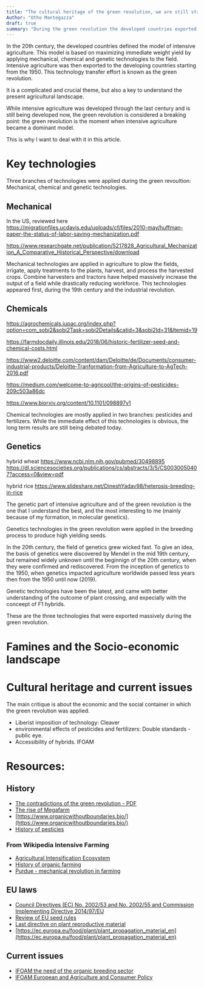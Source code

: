 ```yaml
---
title: "The cultural heritage of the green revolution, we are still struggling to cope with. (1 of ?)"
Author: "Otho Mantegazza"
draft: true
summary: "During the green revolution the developed countries exported the model of intensive agriculture in the rest of the world. Some argue that many were fed and saved from starving. Others argue that this model caused vast environmental and societal damages. For sure, the green revolution was a point of breaking changes in agriculture and society. Some that changes, we are still struggling to deal with today." 
---
```


In the 20th century, the developed countries defined the model of intensive agriculture. This model is based on maximizing immediate weight yield by applying mechanical, chemical and genetic technologies to the field. Intensive agriculture was then exported to the developing countries starting from the 1950. This technology transfer effort is known as the green revolution.

It is a complicated and crucial theme, but also a key to understand the present agricultural landscape. 

While intensive agriculture was developed through the last century and is still being developed now, the green revolution is considered a breaking point: the green revolution is the moment when intensive agriculture became a dominant model. 

This is why I want to deal with it in this article.

# Key technologies

Three branches of technologies were applied during the green revoultion: Mechanical, chemical and genetic technologies.

## Mechanical

In the US, reviewed here https://migrationfiles.ucdavis.edu/uploads/cf/files/2010-may/huffman-paper-the-status-of-labor-saving-mechanization.pdf

https://www.researchgate.net/publication/5217828_Agricultural_Mechanization_A_Comparative_Historical_Perspective/download

Mechanical technologies are applied in agriculture to plow the fields, irrigate, apply treatments to the plants, harvest, and process the harvested crops. Combine harvesters and tractors have helped massively increase the output of a field while drastically reducing workforce. This technologies appeared first, during the 19th century and the industrial revolution.

## Chemicals

https://agrochemicals.iupac.org/index.php?option=com_sobi2&sobi2Task=sobi2Details&catid=3&sobi2Id=31&Itemid=19

https://farmdocdaily.illinois.edu/2018/06/historic-fertilizer-seed-and-chemical-costs.html

https://www2.deloitte.com/content/dam/Deloitte/de/Documents/consumer-industrial-products/Deloitte-Tranformation-from-Agriculture-to-AgTech-2016.pdf

https://medium.com/welcome-to-agricool/the-origins-of-pesticides-209c503a86dc

https://www.biorxiv.org/content/10.1101/098897v1

Chemical technologies are mostly applied in two branches: pesticides and fertilizers. While the immediate effect of this technologies is obvious, the long term results are still being debated today.

## Genetics 

hybrid wheat https://www.ncbi.nlm.nih.gov/pubmed/30498895
https://dl.sciencesocieties.org/publications/cs/abstracts/3/5/CS0030050407?access=0&view=pdf

hybrid rice
https://www.slideshare.net/DineshYadav98/heterosis-breeding-in-rice

The genetic part of intensive agriculture and of the green revolution is the one that I understand the best, and the most interesting to me (mainly because of my formation, in molecular genetics). 

Genetics technologies in the green revolution were applied in the breeding process to produce high yielding seeds.

In the 20th century, the field of genetics grew wicked fast. To give an idea, the basis of genetics were discovered by Mendel in the mid 19th century, but remained widely unknown until the beginnign of the 20th century, when they were confirmed and rediscovered. From the inception of genetics to the 1950, when genetics impacted agriculture worldwide passed less years then from the 1950 until now (2019).

Genetic technologies have been the latest, and came with better understanding of the outcome of plant crossing, and expecially with the conceept of F1 hybrids.

These are the three technologies that were exported massively during the green revolution.

# Famines and the Socio-economic landscape



# Cultural heritage and current issues

The main critique is about the economic and the social container in which the green revolution was applied. 

- Liberist imposition of technology: Cleaver
- environmental effects of pesticides and fertilizers: Double standards - public eye.
- Accessibility of hybrids. IFOAM


# Resources:

## History

- [The contradictions of the green revolution - PDF](https://la.utexas.edu/users/hcleaver/cleavercontradictions.pdf)
- [The rise of Megafarm](https://www.theguardian.com/environment/2017/jul/18/rise-of-mega-farms-how-the-us-model-of-intensive-farming-is-invading-the-world)
- [https://www.organicwithoutboundaries.bio/](https://www.organicwithoutboundaries.bio/)
- [History of pesticies](https://alisonmcafeeblogs.wordpress.com/2017/05/24/a-short-history-of-pesticides-neonics-ddt-honey-bees/)

### From Wikipedia Intensive Farming

- [Agricultural Intensification Ecosystem](https://science.sciencemag.org/content/277/5325/504)
- [History of organic farming](https://books.google.it/books?id=25QnL3-njZQC&printsec=frontcover&dq=%22Organic+farming%22&redir_esc=y#v=onepage&q&f=false)
- [Purdue - mechanical revolution in farming](https://hort.purdue.edu/newcrop/Hort_306/text/lec32.pdf)

## EU laws

- [ Council Directives (EC) No. 2002/53 and No. 2002/55 and Commission Implementing Directive 2014/97/EU](https://www.gnis.fr/en/eu-seed-marketing-legislation/)
- [Review of EU seed rules](https://ec.europa.eu/food/plant/plant_propagation_material/legislation/review_eu_rules_en)
- [Last directive on plant reproductive material](https://eur-lex.europa.eu/legal-content/EN/TXT/?uri=CELEX%3A32014L0097)
- [https://ec.europa.eu/food/plant/plant_propagation_material_en](https://ec.europa.eu/food/plant/plant_propagation_material_en)

## Current issues

- [IFOAM the need of the organic breeding sector](https://www.ifoam-eu.org/sites/default/files/ifoameu_policy_reviewseedleg_presentation_20150130_0.pdf)
- [IFOAM European and Agriculture and Consumer Policy](https://www.ifoam-eu.org/sites/default/files/event/files/ifoameu_policy_demeter-seed-seminar_20140117.pdf)